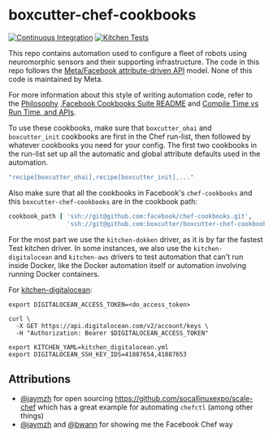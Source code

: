 boxcutter-chef-cookbooks
========================

[![Continuous Integration](https://github.com/boxcutter/boxcutter-chef-cookbooks/actions/workflows/ci.yml/badge.svg)](https://github.com/boxcutter/boxcutter-chef-cookbooks/actions/workflows/ci.yml) [![Kitchen Tests](https://github.com/boxcutter/boxcutter-chef-cookbooks/actions/workflows/kitchen.yml/badge.svg)](https://github.com/boxcutter/boxcutter-chef-cookbooks/actions/workflows/kitchen.yml)

This repo contains automation used to configure a fleet of robots using
neuromorphic sensors and their supporting infrastructure. The code in this
repo follows the [Meta/Facebook attribute-driven API](https://github.com/facebook/chef-cookbooks)
model. None of this code is maintained by Meta.

For more information about this style of writing automation
code, refer to the [Philosophy](https://github.com/facebook/chef-utils/blob/main/Philosophy.md)
,[Facebook Cookbooks Suite README](https://github.com/facebook/chef-cookbooks/blob/main/README.md)
and [Compile Time vs Run Time, and APIs](https://github.com/facebook/chef-utils/blob/main/Compile-Time-Run-Time.md).

To use these cookbooks, make sure that `boxcutter_ohai` and `boxcutter_init`
cookbooks are first in the Chef run-list, then followed by whatever
cookbooks you need for your config. The first two cookbooks in the run-list
set up all the automatic and global attribute defaults used in the
automation.

```ruby
"recipe[boxcutter_ohai],recipe[boxcutter_init],..."
```

 Also make sure that all the cookbooks in Facebook's `chef-cookbooks`
and this `boxcutter-chef-cookbooks` are in the cookbook path:

```ruby
cookbook_path [ 'ssh://git@github.com:facebook/chef-cookbooks.git',
                'ssh://git@github.com:boxcutter/boxcutter-chef-cookbooks.git' ]
```

For the most part we use the `kitchen-dokken` driver, as it is by far the
fastest Test kitchen driver. In some instances, we also use the
`kitchen-digitalocean` and `kitchen-aws` drivers to test automation that
can't run inside Docker, like the Docker automation itself or automation
involving running Docker containers.

For [kitchen-digitalocean](https://kitchen.ci/docs/drivers/digitalocean/):

```aiignore
export DIGITALOCEAN_ACCESS_TOKEN=<do_access_token>

curl \
  -X GET https://api.digitalocean.com/v2/account/keys \
  -H "Authorization: Bearer $DIGITALOCEAN_ACCESS_TOKEN"

export KITCHEN_YAML=kitchen_digitalocean.yml
export DIGITALOCEAN_SSH_KEY_IDS=41887654,41887653
```

Attributions
------------
- [@jaymzh](https://github.com/jaymzh) for open sourcing https://github.com/socallinuxexpo/scale-chef
  which has a great example for automating `chefctl` (among other things)
- [@jaymzh](https://www.phildev.net/) and
  [@bwann](https://binaryfury.wann.net/) for showing me the Facebook Chef way
